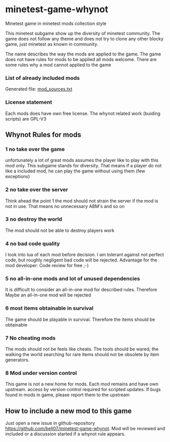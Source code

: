 # minetest-game-whynot
Minetest game in minetest mods collection style

This minetest subgame show up the diversity of minetest community. The game does not follow any theme and does not try to clone any other blocky game, just minetest as known in community.

The name describes the way the mods are applied to the game. The game does not have rules for mods to be applied all mods welcome. There are some rules why a mod cannot applied to the game

### List of already included mods
Generated file: [mod_sources.txt](https://github.com/bell07/minetest-game-whynot/blob/master/mod_sources.txt)

### License statement
Each mods does have own free license.
The whynot related work (buiding scripts) are GPL-V3 

## Whynot Rules for mods

### 1 no take over the game
unfortunately a lot of great mods assumes the player like to play with this mod only. This subgame stands for diversity. That means if a player do not like a included mod, he can play the game without using them (few exceptions)

### 2 no take over the server
Think ahead the point 1 the mod should not strain the server if the mod is not in use. That means no unnecessary ABM's and so on

### 3 no destroy the world
The mod should not be able to destroy players work

### 4 no bad code quality
I look into lua of each mod before decision. I am tolerant against not perfect code, but roughly negligent bad code will be rejected. Advantage for the mod developer: Code review for free ;-)

### 5 no all-in-one mods and lot of unused dependencies
It is difficult to consider an all-in-one mod for described rules. Therefore Maybe an all-in-one mod will be rejected

### 6 most items obtainable in survival
The game should be playable in survival. Therefore the items should be obtainable

### 7 No cheating mods
The mods should not be feels like cheats. The tools should be wared, the walking the world searching for rare items should not be obsolete by item generators.

### 8 Mod under version control
This game is not a new home for mods. Each mod remains and have own upstream. access by version control required for scripted updates. If bugs found in mods in game, please report them to the upstream

## How to include a new mod to this game
Just open a new issue in github-repository https://github.com/bell07/minetest-game-whynot. Mod will be reviewed and included or a discussion started if a whynot rule appears.

